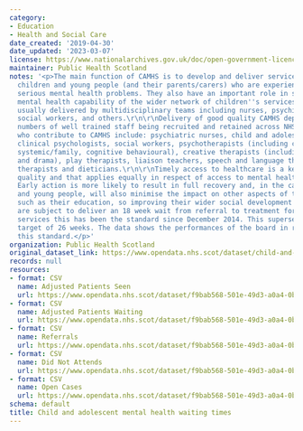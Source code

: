 ```yaml
---
category:
- Education
- Health and Social Care
date_created: '2019-04-30'
date_updated: '2023-03-07'
license: https://www.nationalarchives.gov.uk/doc/open-government-licence/version/3/
maintainer: Public Health Scotland
notes: '<p>The main function of CAMHS is to develop and deliver services for those
  children and young people (and their parents/carers) who are experiencing the most
  serious mental health problems. They also have an important role in supporting the
  mental health capability of the wider network of children''s services. CAMHS are
  usually delivered by multidisciplinary teams including nurses, psychiatrists, psychologists,
  social workers, and others.\r\n\r\nDelivery of good quality CAMHS depends on adequate
  numbers of well trained staff being recruited and retained across NHSScotland. Practitioners
  who contribute to CAMHS include: psychiatric nurses, child and adolescent psychiatrists,
  clinical psychologists, social workers, psychotherapists (including child/analytical,
  systemic/family, cognitive behavioural), creative therapists (including art, music
  and drama), play therapists, liaison teachers, speech and language therapists, occupational
  therapists and dieticians.\r\n\r\nTimely access to healthcare is a key measure of
  quality and that applies equally in respect of access to mental health services.
  Early action is more likely to result in full recovery and, in the case of children
  and young people, will also minimise the impact on other aspects of their development
  such as their education, so improving their wider social development outcomes.\r\n\r\nCAMHS
  are subject to deliver an 18 week wait from referral to treatment for specialist
  services this has been the standard since December 2014. This supersedes the previous
  target of 26 weeks. The data shows the performances of the board in relation to
  this standard.</p>'
organization: Public Health Scotland
original_dataset_link: https://www.opendata.nhs.scot/dataset/child-and-adolescent-mental-health-waiting-times
records: null
resources:
- format: CSV
  name: Adjusted Patients Seen
  url: https://www.opendata.nhs.scot/dataset/f9bab568-501e-49d3-a0a4-0b9a7578b0de/resource/7a2fe10d-1339-41c1-a2f2-a469644fd619/download/camhs-adjusted-patients-seen.csv
- format: CSV
  name: Adjusted Patients Waiting
  url: https://www.opendata.nhs.scot/dataset/f9bab568-501e-49d3-a0a4-0b9a7578b0de/resource/d43cae98-a620-4f24-a02f-a6451c297478/download/camhs-adjusted-patients-waiting.csv
- format: CSV
  name: Referrals
  url: https://www.opendata.nhs.scot/dataset/f9bab568-501e-49d3-a0a4-0b9a7578b0de/resource/d31d8e7c-fbcb-4e4b-a6a1-3b9c4f3b14a0/download/camhs-referrals.csv
- format: CSV
  name: Did Not Attends
  url: https://www.opendata.nhs.scot/dataset/f9bab568-501e-49d3-a0a4-0b9a7578b0de/resource/f85546db-2375-4c5b-8faf-4d76526ce655/download/camhs-didnotattends.csv
- format: CSV
  name: Open Cases
  url: https://www.opendata.nhs.scot/dataset/f9bab568-501e-49d3-a0a4-0b9a7578b0de/resource/ad3d9814-d47d-4e99-a8ab-dc5f01bf7bb3/download/camhs-opencases.csv
schema: default
title: Child and adolescent mental health waiting times
---
```

